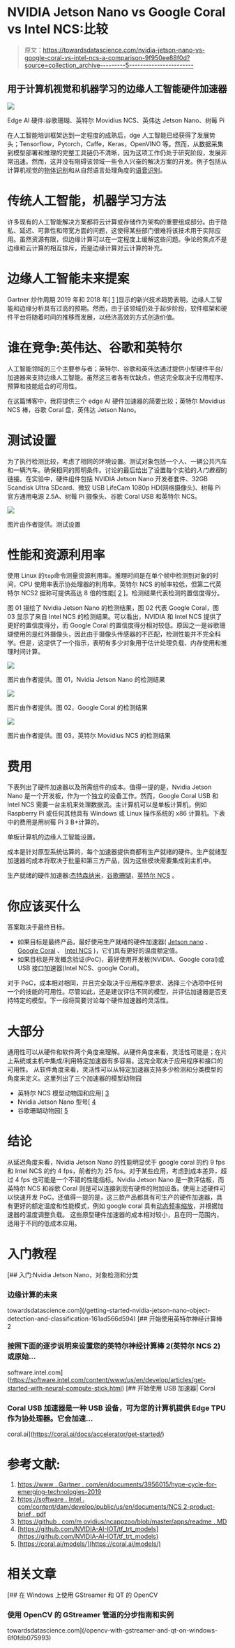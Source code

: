 # NVIDIA Jetson Nano vs Google Coral vs Intel NCS:比较

> 原文：<https://towardsdatascience.com/nvidia-jetson-nano-vs-google-coral-vs-intel-ncs-a-comparison-9f950ee88f0d?source=collection_archive---------5----------------------->

## 用于计算机视觉和机器学习的边缘人工智能硬件加速器

![](img/9f61071bfb1378c6651a608a7126b724.png)

Edge AI 硬件:谷歌珊瑚、英特尔 Movidius NCS、英伟达 Jetson Nano、树莓 Pi

在人工智能培训框架达到一定程度的成熟后，dge 人工智能已经获得了发展势头；Tensorflow，Pytorch，Caffe，Keras，OpenVINO 等。然而，从数据采集到模型部署和推理的完整工具链仍不清晰，因为这项工作仍处于研究阶段，发展非常迅速。然而，这并没有阻碍该领域一些令人兴奋的解决方案的开发。例子包括从计算机视觉的[物体识别](/recent-advances-in-modern-computer-vision-56801edab980)和从自然语言处理角度的[语音识别](https://emerj.com/ai-sector-overviews/ai-for-speech-recognition/)。

# 传统人工智能，机器学习方法

许多现有的人工智能解决方案都将云计算或存储作为架构的重要组成部分。由于隐私、延迟、可靠性和带宽方面的问题，这使得某些部门很难将该技术用于实际应用。虽然资源有限，但边缘计算可以在一定程度上缓解这些问题。争论的焦点不是边缘和云计算的相互排斥，而是边缘计算对云计算的补充。

# 边缘人工智能未来提案

Gartner 炒作周期 2019 年和 2018 年[ [1](https://www.gartner.com/en/documents/3956015/hype-cycle-for-emerging-technologies-2019) ]显示的新兴技术趋势表明，边缘人工智能和边缘分析具有过高的预期。然而，由于该领域仍处于起步阶段，软件框架和硬件平台将随着时间的推移而发展，以经济高效的方式创造价值。

# 谁在竞争:英伟达、谷歌和英特尔

人工智能领域的三个主要参与者；英特尔、谷歌和英伟达通过提供小型硬件平台/加速器来支持边缘人工智能。虽然这三者各有优缺点，但这完全取决于应用程序、预算和技能组合的可用性。

在这篇博客中，我将提供三个 edge AI 硬件加速器的简要比较；英特尔 Movidius NCS 棒，谷歌 Coral 盘，英伟达 Jetson Nano。

# 测试设置

为了执行检测比较，考虑了相同的环境设置。测试对象包括一个人、一辆公共汽车和一辆汽车。确保相同的照明条件。讨论的最后给出了设置每个实验的*入门教程*的链接。在实验中，硬件组件包括 NVIDIA Jetson Nano 开发者套件、32GB Scandisk Ultra SDcard、微软 USB LifeCam 1080p HD(网络摄像头)、树莓 Pi 官方通用电源 2.5A、树莓 Pi 摄像头、谷歌 Coral USB 和英特尔 NCS。

![](img/fe1c09745aae60cd4b0a01bce3d715c2.png)

图片由作者提供。测试设置

# 性能和资源利用率

使用 Linux 的`top`命令测量资源利用率。推理时间是在单个帧中检测到对象的时间，CPU 使用率表示协处理器的利用率。英特尔 NCS 的帧率较低，但第二代英特尔 NCS2 据称可提供高达 8 倍的性能[ [2](https://software.intel.com/content/dam/develop/public/us/en/documents/ncs2-product-brief.pdf) ]。检测结果代表检测的置信度得分。

图 01 描绘了 Nvidia Jetson Nano 的检测结果，图 02 代表 Google Coral，图 03 显示了来自 Intel NCS 的检测结果。可以看出，NVIDIA 和 Intel NCS 提供了更好的置信度得分，而 Google Coral 的置信度得分相对较低。原因之一是谷歌珊瑚使用的是红外摄像头，因此由于摄像头传感器的不匹配，检测性能并不完全科学。但是，这提供了一个指示，表明有多少对象用于估计处理负载、内存使用和推理时间计算。

![](img/8c8d5df1661ca67182dcf68e9ef90c18.png)

图片由作者提供。图 01，Nvidia Jetson Nano 的检测结果

![](img/f937a43ef38bd7cd66b752b708caa9d6.png)

图片由作者提供。图 02，Google Coral 的检测结果

![](img/0c72c4bc31d5e6751da038b6c33f42fb.png)

图片由作者提供。图 03，英特尔 Movidius NCS 的检测结果

# 费用

下表列出了硬件加速器以及所需组件的成本。值得一提的是，Nvidia Jetson Nano 是一个开发板，作为一个独立的设备工作。然而，Google Coral USB 和 Intel NCS 需要一台主机来处理数据流。主计算机可以是单板计算机，例如 Raspberry Pi 或任何其他具有 Windows 或 Linux 操作系统的 x86 计算机。下表中的费用是用树莓 Pi 3 B+计算的。

单板计算机的边缘人工智能设置。

成本是针对原型系统估算的，每个加速器提供商都有生产就绪的硬件。生产就绪型加速器的成本将取决于批量和第三方产品，因为这些模块需要集成到主机中。

生产就绪的硬件加速器:[杰特森纳米](https://www.nvidia.com/en-us/autonomous-machines/embedded-systems/jetson-nano/)，[谷歌珊瑚](https://coral.ai/products/#production-products)，[英特尔 NCS](https://up-board.org/world-first-mpcie-ai-machine-learning-expansion-card/) 。

# 你应该买什么

答案取决于最终目标。

*   如果目标是最终产品，最好使用生产就绪的硬件加速器( [Jetson nano](https://www.nvidia.com/en-us/autonomous-machines/embedded-systems/jetson-nano/) 、 [Google Coral](https://coral.ai/products/#production-products) 、 [Intel NCS](https://up-board.org/world-first-mpcie-ai-machine-learning-expansion-card/) )，它们具有更好的温度额定值。
*   如果目标是开发概念验证(PoC)，最好使用开发板(NVIDIA、Google coral)或 USB 接口加速器(Intel NCS、google Coral)。

对于 PoC，成本相对相同，并且完全取决于应用程序要求、选择三个选项中任何一个的技能的可用性。尽管如此，还是建议评估不同的模型，并评估加速器是否支持特定的模型。下一段将简要讨论每个硬件加速器的灵活性。

# 大部分

通用性可以从硬件和软件两个角度来理解。从硬件角度来看，灵活性可能是；在片上系统或主机中集成/利用特定加速器有多容易。这完全取决于应用程序和接口的可用性。
从软件角度来看，灵活性可以从特定加速器支持多少检测和分类模型的角度来定义。这里列出了三个加速器的模型动物园

*   英特尔 NCS 模型动物园和应用[ [3](https://github.com/movidius/ncappzoo/blob/master/apps/README.md)
*   Nvidia Jetson Nano 型号[ [4](https://github.com/NVIDIA-AI-IOT/tf_trt_models)
*   谷歌珊瑚动物园[ [5](https://coral.ai/models/)

# 结论

从延迟角度来看，Nvidia Jetson Nano 的性能明显优于 google coral 的约 9 fps 和 Intel NCS 的约 4 fps，前者约为 25 fps。对于某些应用，考虑到成本差异，超过 4 fps 也可能是一个不错的性能指标。Nvidia Jetson Nano 是一款评估板，而英特尔 NCS 和谷歌 Coral 则是可以连接到现有硬件的附加设备。使用上述硬件可以快速开发 PoC。还值得一提的是，这三款产品都具有可生产的硬件加速器，具有更好的额定温度和性能模式，例如 google coral 具有[动态频率缩放](https://coral.ai/docs/mini-pcie/datasheet/#thermal-limit-and-operating-frequency)，并根据加速器的温度调整负载。
这些原型硬件加速器的成本相对较小，且在同一范围内，适用于不同的低成本应用。

# 入门教程

[](/getting-started-nvidia-jetson-nano-object-detection-and-classification-161ad566d594) [## 入门:Nvidia Jetson Nano，对象检测和分类

### 边缘计算的未来

towardsdatascience.com](/getting-started-nvidia-jetson-nano-object-detection-and-classification-161ad566d594) [](https://software.intel.com/content/www/us/en/develop/articles/get-started-with-neural-compute-stick.html) [## 开始使用英特尔神经计算棒 2

### 按照下面的逐步说明来设置您的英特尔神经计算棒 2(英特尔 NCS 2)或原始…

software.intel.com](https://software.intel.com/content/www/us/en/develop/articles/get-started-with-neural-compute-stick.html) [](https://coral.ai/docs/accelerator/get-started/) [## 开始使用 USB 加速器| Coral

### Coral USB 加速器是一种 USB 设备，可为您的计算机提供 Edge TPU 作为协处理器。它会加速…

coral.ai](https://coral.ai/docs/accelerator/get-started/) 

# **参考文献:**

1.  [https://www . Gartner . com/en/documents/3956015/hype-cycle-for-emerging-technologies-2019](https://www.gartner.com/en/documents/3956015/hype-cycle-for-emerging-technologies-2019)
2.  [https://software . Intel . com/content/dam/develop/public/us/en/documents/NCS 2-product-brief . pdf](https://software.intel.com/content/dam/develop/public/us/en/documents/ncs2-product-brief.pdf)
3.  [https://github . com/m ovidius/ncappzoo/blob/master/apps/readme . MD](https://github.com/movidius/ncappzoo/blob/master/apps/README.md)
4.  [https://github.com/NVIDIA-AI-IOT/tf_trt_models](https://github.com/NVIDIA-AI-IOT/tf_trt_models)
5.  [https://coral.ai/models/](https://coral.ai/models/)

# 相关文章

[](/opencv-with-gstreamer-and-qt-on-windows-6f0fdb075993) [## 在 Windows 上使用 GStreamer 和 QT 的 OpenCV

### 使用 OpenCV 的 GStreamer 管道的分步指南和实例

towardsdatascience.com](/opencv-with-gstreamer-and-qt-on-windows-6f0fdb075993)